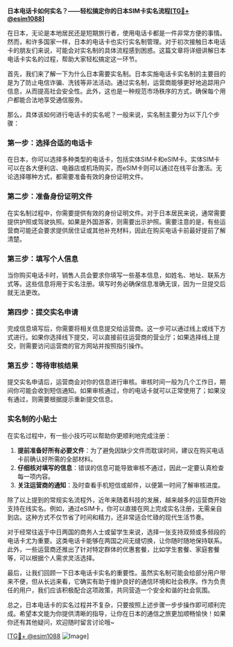 **日本电话卡如何实名？——轻松搞定你的日本SIM卡实名流程[[TG💪+ @esim1088](https://t.me/s/esim1088)]**

在日本，无论是本地居民还是短期旅行者，使用电话卡都是一件非常方便的事情。然而，和许多国家一样，日本的电话卡也实行实名制管理。对于初次接触日本电话卡的朋友们来说，可能会对实名制的具体流程感到困惑。这篇文章将详细讲解日本电话卡实名的过程，帮助大家轻松搞定这一环节。

首先，我们来了解一下为什么日本需要实名制。日本实施电话卡实名制的主要目的是为了防止电信诈骗、洗钱等非法活动。通过实名制，运营商能够更好地追踪用户信息，从而提高社会安全性。此外，这也是一种规范市场秩序的方式，确保每个用户都能合法地享受通信服务。

那么，具体该如何进行电话卡的实名呢？一般来说，实名制主要分为以下几个步骤：

### 第一步：选择合适的电话卡

在日本，你可以选择多种类型的电话卡，包括实体SIM卡和eSIM卡。实体SIM卡可以在各大便利店、电器店或机场购买，而eSIM卡则可以通过在线平台激活。无论选择哪种方式，都需要准备有效的身份证明文件。

### 第二步：准备身份证明文件

在实名制过程中，你需要提供有效的身份证明文件。对于日本居民来说，通常需要提供护照或驾驶执照。如果是外国游客，则需要出示护照。需要注意的是，有些运营商可能还会要求提供居住证或其他补充材料，因此在购买电话卡前最好提前了解清楚。

### 第三步：填写个人信息

当你购买电话卡时，销售人员会要求你填写一些基本信息，如姓名、地址、联系方式等。这些信息将用于实名注册。填写时务必确保信息准确无误，因为一旦提交后就无法更改。

### 第四步：提交实名申请

完成信息填写后，你需要将相关信息提交给运营商。这一步可以通过线上或线下方式进行。如果你选择线下提交，可以直接前往运营商的营业厅；如果选择线上提交，则需要访问运营商的官方网站并按照指引操作。

### 第五步：等待审核结果

提交实名申请后，运营商会对你的信息进行审核。审核时间一般为几个工作日，期间你可能会收到短信通知。如果审核通过，你的电话卡就可以正常使用了；如果没有通过，则需要根据提示重新提交信息。

### 实名制的小贴士

在实名过程中，有一些小技巧可以帮助你更顺利地完成注册：

1. **提前准备好所有必要文件**：为了避免因缺少文件而耽误时间，建议在购买电话卡前确认好所需的全部材料。
2. **仔细核对填写的信息**：错误的信息可能导致审核不通过，因此一定要认真检查每一项内容。
3. **关注运营商的通知**：及时查看手机短信或邮件，以便第一时间了解审核进度。

除了以上提到的常规实名流程外，近年来随着科技的发展，越来越多的运营商开始支持在线实名。例如，通过eSIM卡，你可以直接在网上完成实名注册，无需亲自到店。这种方式不仅节省了时间和精力，还非常适合忙碌的现代生活节奏。

对于经常往返于中日两国的商务人士或留学生来说，选择一张支持双频或多频段的电话卡尤为重要。这类电话卡能够在两国之间无缝切换，让你随时随地保持联系。此外，一些运营商还推出了针对特定群体的优惠套餐，比如学生套餐、家庭套餐等，可以根据个人需求灵活选择。

最后，让我们回顾一下日本电话卡实名的重要性。虽然实名制可能会给部分用户带来不便，但从长远来看，它确实有助于维护良好的通信环境和社会秩序。作为负责任的用户，我们应该积极配合这项政策，共同营造一个安全和谐的社会氛围。

总之，日本电话卡的实名过程并不复杂，只要按照上述步骤一步步操作即可顺利完成。希望本文能为你提供清晰的指导，让你在日本的通信之旅更加顺畅愉快！如果你还有其他疑问，欢迎随时留言讨论哦~

[[TG💪+ @esim1088](https://t.me/s/esim1088) ![Image](https://i.postimg.cc/4NQfJmqS/Snipaste-2025-05-13-00-14-12.png)]